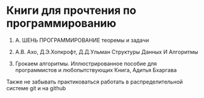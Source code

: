 # Книги для прочтения по программированию

1. А. ШЕНЬ
ПРОГРАММИРОВАНИЕ
теоремы и задачи


2. А.В. Ахо, Д.Э.Хопкрофт, Д.Д.Ульман Структуры Данных И Алгоритмы

3. Грокаем алгоритмы. Иллюстрированное пособие для программистов и любопытствующих
Книга, Адитья Бхаргава
 
 
 Также не забывать практиковаться работать  в распределительной системе git и на github
